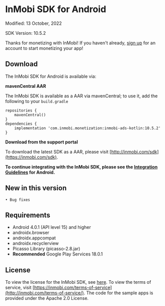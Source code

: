 InMobi SDK for Android
======================

Modified: 13 October, 2022

SDK Version: 10.5.2

Thanks for monetizing with InMobi!
If you haven't already, [sign up](https://www.inmobi.com/user/index?locale=en_us#signup) for an account to start monetizing your app!

## Download
The InMobi SDK for Android is available via:

**mavenCentral AAR**

The InMobi SDK is available as a AAR via mavenCentral; to use it, add the following to your `build.gradle`

```
repositories {
    mavenCentral()
}
dependencies {
    implementation 'com.inmobi.monetization:inmobi-ads-kotlin:10.5.2'
}
```

**Download from the support portal**

To download the latest SDK as a AAR, please visit [http://inmobi.com/sdk](https://inmobi.com/sdk).

**To continue integrating with the InMobi SDK, please see the [Integration Guidelines](https://support.inmobi.com/monetize/android-guidelines/) for Android.**

## New in this version
    • Bug fixes

## Requirements
- Android 4.0.1 (API level 15) and higher
- androidx.browser
- androidx.appcompat
- androidx.recyclerview
- Picasso Library (picasso-2.8.jar)
- **Recommended** Google Play Services 18.0.1

## License
To view the license for the InMobi SDK, see [here](https://github.com/InMobi/sdk-sample-code-android/blob/master/sdk/licenses/License.txt). To view the terms of service, visit [https://inmobi.com/terms-of-service](http://inmobi.com/terms-of-service/).
The code for the sample apps is provided under the Apache 2.0 License.

